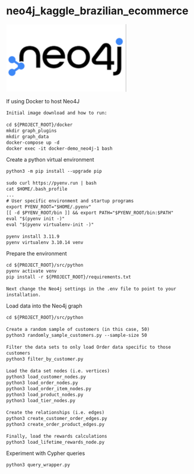 # neo4j_kaggle_brazilian_ecommerce

![Neo4j](./images/neo4j.png)

If using Docker to host Neo4J
```
Initial image download and how to run:

cd ${PROJECT_ROOT}/docker
mkdir graph_plugins
mkdir graph_data
docker-compose up -d
docker exec -it docker-demo_neo4j-1 bash
```

Create a python virtual environment
```
python3 -m pip install --upgrade pip

sudo curl https://pyenv.run | bash
cat $HOME/.bash_profile
...
# User specific environment and startup programs
export PYENV_ROOT="$HOME/.pyenv"
[[ -d $PYENV_ROOT/bin ]] && export PATH="$PYENV_ROOT/bin:$PATH"
eval "$(pyenv init -)"
eval "$(pyenv virtualenv-init -)"

pyenv install 3.11.9
pyenv virtualenv 3.10.14 venv
```

Prepare the environment
```
cd ${PROJECT_ROOT}/src/python
pyenv activate venv
pip install -r ${PROJECT_ROOT}/requirements.txt

Next change the Neo4j settings in the .env file to point to your installation.
```

Load data into the Neo4j graph
```
cd ${PROJECT_ROOT}/src/python

Create a random sample of customers (in this case, 50)
python3 randomly_sample_customers.py --sample-size 50

Filter the data sets to only load Order data specific to those customers
python3 filter_by_customer.py

Load the data set nodes (i.e. vertices)
python3 load_customer_nodes.py
python3 load_order_nodes.py
python3 load_order_item_nodes.py
python3 load_product_nodes.py
python3 load_tier_nodes.py

Create the relationships (i.e. edges)
python3 create_customer_order_edges.py
python3 create_order_product_edges.py

Finally, load the rewards calculations
python3 load_lifetime_rewards_node.py
```

Experiment with Cypher queries
```
python3 query_wrapper.py
```


